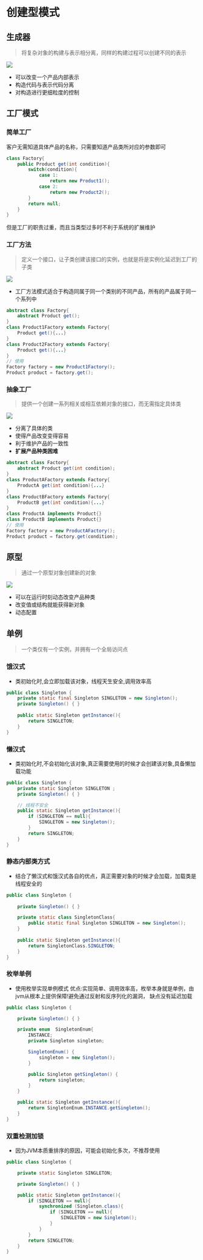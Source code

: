 # 创建型模式

## 生成器

> 将复杂对象的构建与表示相分离，同样的构建过程可以创建不同的表示

![](https://www.cnblogs.com/images/cnblogs_com/mhx1982/builder.GIF)

- 可以改变一个产品内部表示
- 构造代码与表示代码分离
- 对构造进行更细粒度的控制

## 工厂模式

### 简单工厂

客户无需知道具体产品的名称，只需要知道产品类所对应的参数即可

```java
class Factory{
    public Product get(int condition){
        switch(condition){
            case 1:
                return new Product1();
            case 2:
                return new Product2();
        }
        return null;
    }
}
```

但是工厂的职责过重，而且当类型过多时不利于系统的扩展维护

### 工厂方法

> 定义一个接口，让子类创建该接口的实例，也就是将是实例化延迟到工厂的子类

![](https://images0.cnblogs.com/i/657084/201408/202109111907872.png)

- 工厂方法模式适合于构造同属于同一个类别的不同产品，所有的产品属于同一个系列中

```java
abstract class Factory{
    abstract Product get();
}
class Product1Factory extends Factory{
    Product get(){...}
}
class Product2Factory extends Factory{
    Product get(){...}
}
// 使用
Factory factory = new Product1Factory();
Product product = factory.get();
```

### 抽象工厂

> 提供一个创建一系列相关或相互依赖对象的接口，而无需指定具体类

![](https://upload.wikimedia.org/wikipedia/commons/9/9d/Abstract_factory_UML.svg)

- 分离了具体的类
- 使得产品改变变得容易
- 利于维护产品的一致性
- **扩展产品种类困难**

```java
abstract class Factory{
    abstract Product get(int condition);
}
class ProductAFactory extends Factory{
    ProductA get(int condition){...}
}
class ProductBFactory extends Factory{
    ProductB get(int condition){...}
}
class ProductA implements Product{}
class ProductB implements Product{}
// 使用
Factory factory = new ProductAFactory();
Product product = factory.get(condition);
```

## 原型

>通过一个原型对象创建新的对象

![](https://zhenyulu.cnblogs.com/images/cnblogs_com/zhenyulu/Pic55.gif)

- 可以在运行时刻动态改变产品种类
- 改变值或结构就能获得新对象
- 动态配置

## 单例

>一个类仅有一个实例，并拥有一个全局访问点

### 饿汉式

- 类初始化时,会立即加载该对象，线程天生安全,调用效率高

```java
public class Singleton {
    private static final Singleton SINGLETON = new Singleton();
    private Singleton() { }
    
    public static Singleton getInstance(){
        return SINGLETON;
    }
}
```

### 懒汉式

- 类初始化时,不会初始化该对象,真正需要使用的时候才会创建该对象,具备懒加载功能

```java
public class Singleton {
    private static Singleton SINGLETON ;
    private Singleton() { }

    // 线程不安全
    public static Singleton getInstance(){
        if (SINGLETON == null){
            SINGLETON = new Singleton();
        }
        return SINGLETON;
    }
}
```

### 静态内部类方式

- 结合了懒汉式和饿汉式各自的优点，真正需要对象的时候才会加载，加载类是线程安全的

```java
public class Singleton {
    
    private Singleton() { }

    private static class SingletonClass{
        public static final Singleton SINGLETON = new Singleton();
    }
    
    public static Singleton getInstance(){
        return SingletonClass.SINGLETON;
    }
}
```

### 枚举单例

- 使用枚举实现单例模式 优点:实现简单、调用效率高，枚举本身就是单例，由jvm从根本上提供保障!避免通过反射和反序列化的漏洞， 缺点没有延迟加载

```java
public class Singleton {

    private Singleton() { }

    private enum  SingletonEnum{
        INSTANCE;
        private Singleton singleton;

        SingletonEnum() {
            singleton = new Singleton();
        }

        public Singleton getSingleton() {
            return singleton;
        }
    }

    public static Singleton getInstance(){
        return SingletonEnum.INSTANCE.getSingleton();
    }
}
```

### 双重检测加锁

- 因为JVM本质重排序的原因，可能会初始化多次，不推荐使用

```java
public class Singleton {

    private static Singleton SINGLETON;

    private Singleton() { }

    public static Singleton getInstance(){
        if (SINGLETON == null){
            synchronized (Singleton.class){
                if (SINGLETON == null){
                    SINGLETON = new Singleton();
                }
            }
        }
        return SINGLETON;
    }
}
```



